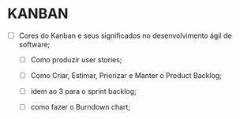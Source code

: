 KANBAN
======

- [ ] Cores do Kanban e seus significados no desenvolvimento ágil de software;
  - [ ] Como produzir user stories;
  - [ ] Como Criar, Estimar, Priorizar e Manter o Product Backlog;
  - [ ] idem ao 3 para o sprint backlog;
  - [ ] como fazer o Burndown chart;


